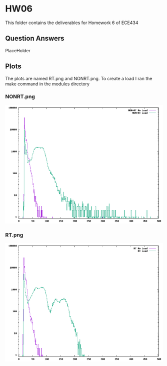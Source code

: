 # HW06

This folder contains the deliverables for Homework 6 of ECE434

## Question Answers

PlaceHolder

## Plots 

The plots are named RT.png and NONRT.png. To create a load I ran the make command in the modules directory

### NONRT.png

![NONRT](NONRT.png)

### RT.png

![RT](RT.png)
